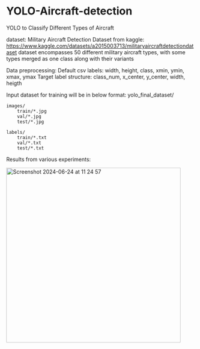 # YOLO-Aircraft-detection
YOLO to Classify Different Types of Aircraft


dataset:
Military Aircraft Detection Dataset from kaggle:
https://www.kaggle.com/datasets/a2015003713/militaryaircraftdetectiondataset
dataset encompasses 50 different military aircraft types, with some types merged as one class along with their variants

Data preprocessing:
Default csv labels: width, height, class, xmin, ymin, xmax, ymax
Target label structure: class_num, x_center, y_center, width, heigth

Input dataset for training will be in below format:
yolo_final_dataset/

    images/
        train/*.jpg
        val/*.jpg
        test/*.jpg

    labels/
        train/*.txt
        val/*.txt
        test/*.txt  

Results from various experiments:

<img width="464" alt="Screenshot 2024-06-24 at 11 24 57" src="https://github.com/sneha-h/YOLO-Aircraft-detection/assets/7019246/b6420ee7-3ddd-4b3a-bf0d-ec2ec679ad0a">


